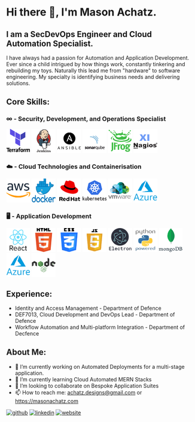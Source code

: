 # Hi there 👋, I'm Mason Achatz.
## I am a SecDevOps Engineer and Cloud Automation Specialist.
I have always had a passion for Automation and Application Development. Ever since a child intrigued by how things work, constantly tinkering and rebuilding my toys. Naturally this lead me from "hardware" to software engineering. My specialty is identifying business needs and delivering solutions.

## Core Skills:

### ∞ - Security, Development, and Operations Specialist

<img src='https://github.com/sonatz/sonatz/blob/main/terraform_logo.png' width='64' height='64' />  <img src='https://github.com/sonatz/sonatz/blob/main/jenkins_logo.png' width='64' height='64' />  <img src='https://github.com/sonatz/sonatz/blob/main/ansible_logo.png' width='64' height='64' />  <img src='https://github.com/sonatz/sonatz/blob/main/SonarQube_logo.png' width='64' height='64' />  <img src='https://github.com/sonatz/sonatz/blob/main/Jfrog_Logo.png' width='64' height='64' />  <img src='https://github.com/sonatz/sonatz/blob/main/Nagios_logo.png' width='64' height='64' />

### ☁️ - Cloud Technologies and Containerisation

<img src='https://github.com/sonatz/sonatz/blob/main/aws_logo1.png' width='64' height='64' /> <img src='https://github.com/sonatz/sonatz/blob/main/docker_logo.png' width='64' height='64' /> <img src='https://github.com/sonatz/sonatz/blob/main/rhel_logo2.png' width='64' height='64' /> <img src='https://github.com/sonatz/sonatz/blob/main/kubernetes_logo1.png' width='64' height='64' /> <img src='https://github.com/sonatz/sonatz/blob/main/vmware_logo.png' width='64' height='64' /> <img src='https://github.com/sonatz/sonatz/blob/main/azure_logo.png' width='64' height='64' />

### 🖥 - Application Development 

<img src='https://github.com/sonatz/sonatz/blob/main/react_logo.png' width='64' height='64' /> <img src='https://github.com/sonatz/sonatz/blob/main/HTML_logo.png' width='64' height='64' /> <img src='https://github.com/sonatz/sonatz/blob/main/css3_logo.png' width='64' height='64' /> <img src='https://github.com/sonatz/sonatz/blob/main/javascript_logo.png' width='64' height='64' /> <img src='https://github.com/sonatz/sonatz/blob/main/Electron_logo.png' width='64' height='64' /> <img src='https://github.com/sonatz/sonatz/blob/main/python_logo1.png' width='64' height='64' /> <img src='https://github.com/sonatz/sonatz/blob/main/MongoDB_Logo.png' width='64' height='64' /> <img src='https://github.com/sonatz/sonatz/blob/main/azure_logo.png' width='64' height='64' /> <img src='https://github.com/sonatz/sonatz/blob/main/nodejs_logo.png' width='64' height='64' />

## Experience:

- Identity and Access Management - Department of Defence
- DEF7013, Cloud Development and DevOps Lead - Department of Defence
- Workflow Automation and Multi-platform Integration - Department of Decfence

## About Me:

- 🔭 I’m currently working on Automated Deployments for a multi-stage application. 
- 🌱 I’m currently learning Cloud Automated MERN Stacks 
- 👯 I’m looking to collaborate on Bespoke Application Suites 
- 📫 How to reach me: achatz.designs@gmail.com or https://masonachatz.com


[<img src='https://cdn.jsdelivr.net/npm/simple-icons@3.0.1/icons/github.svg' alt='github' height='40'>](https://github.com/sonatz)  [<img src='https://cdn.jsdelivr.net/npm/simple-icons@3.0.1/icons/linkedin.svg' alt='linkedin' height='40'>](https://www.linkedin.com/in/mason-achatz-3b423275/)  [<img src='https://cdn.jsdelivr.net/npm/simple-icons@3.0.1/icons/icloud.svg' alt='website' height='40'>](https://masonachatz.com)  

